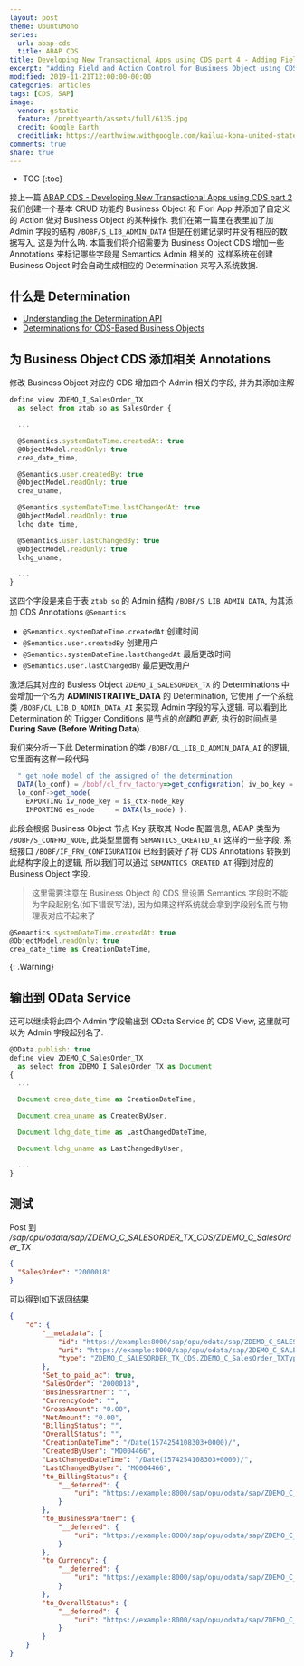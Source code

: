 ```yaml
---
layout: post
theme: UbuntuMono
series:
  url: abap-cds
  title: ABAP CDS
title: Developing New Transactional Apps using CDS part 4 - Adding Field and Action Control
excerpt: "Adding Field and Action Control for Business Object using CDS Annotations."
modified: 2019-11-21T12:00:00-00:00
categories: articles
tags: [CDS, SAP]
image:
  vendor: gstatic
  feature: /prettyearth/assets/full/6135.jpg
  credit: Google Earth
  creditlink: https://earthview.withgoogle.com/kailua-kona-united-states-6135
comments: true
share: true
---
```


* TOC
{:toc}

接上一篇 [ABAP CDS - Developing New Transactional Apps using CDS part 2](/articles/cds-business-object-bopf-2/) 我们创建一个基本 CRUD 功能的 Business Object 和 Fiori App 并添加了自定义的 Action 做对 Business Object 的某种操作. 我们在第一篇里在表里加了加 Admin 字段的结构 `/BOBF/S_LIB_ADMIN_DATA` 但是在创建记录时并没有相应的数据写入, 这是为什么呐. 本篇我们将介绍需要为 Business Object CDS 增加一些 Annotations 来标记哪些字段是 Semantics Admin 相关的, 这样系统在创建 Business Object 时会自动生成相应的 Determination 来写入系统数据.

## 什么是 Determination

* [Understanding the Determination API](https://help.sap.com/viewer/aa7fc5c3c1524844b811735b9373252a/7.52.4/en-US/ae9377d62db442e8a4b08d24068df3cc.html)
* [Determinations for CDS-Based Business Objects](https://help.sap.com/viewer/cc0c305d2fab47bd808adcad3ca7ee9d/7.52.4/en-US/ca87857d0e4042ed88384edbb89b6e70.html)

## 为 Business Object CDS 添加相关 Annotations

修改 Business Object 对应的 CDS 增加四个 Admin 相关的字段, 并为其添加注解

```typescript
define view ZDEMO_I_SalesOrder_TX
  as select from ztab_so as SalesOrder {

  ...

  @Semantics.systemDateTime.createdAt: true
  @ObjectModel.readOnly: true
  crea_date_time,

  @Semantics.user.createdBy: true
  @ObjectModel.readOnly: true
  crea_uname,

  @Semantics.systemDateTime.lastChangedAt: true
  @ObjectModel.readOnly: true
  lchg_date_time,

  @Semantics.user.lastChangedBy: true
  @ObjectModel.readOnly: true
  lchg_uname,

  ...
}
```

这四个字段是来自于表 `ztab_so` 的 Admin 结构 `/BOBF/S_LIB_ADMIN_DATA`, 为其添加 CDS Annotations `@Semantics`

* `@Semantics.systemDateTime.createdAt` 创建时间
* `@Semantics.user.createdBy` 创建用户
* `@Semantics.systemDateTime.lastChangedAt` 最后更改时间
* `@Semantics.user.lastChangedBy` 最后更改用户

激活后其对应的 Busiess Object `ZDEMO_I_SALESORDER_TX` 的 Determinations 中会增加一个名为 **ADMINISTRATIVE_DATA** 的 Determination, 它使用了一个系统类 `/BOBF/CL_LIB_D_ADMIN_DATA_AI` 来实现 Admin 字段的写入逻辑. 可以看到此 Determination 的 Trigger Conditions 是节点的*创建*和*更新*, 执行的时间点是 **During Save (Before Writing Data)**.

我们来分析一下此 Determination 的类 `/BOBF/CL_LIB_D_ADMIN_DATA_AI` 的逻辑, 它里面有这样一段代码

```typescript
  " get node model of the assigned of the determination
  DATA(lo_conf) = /bobf/cl_frw_factory=>get_configuration( iv_bo_key = is_ctx-bo_key ).
  lo_conf->get_node(
    EXPORTING iv_node_key = is_ctx-node_key
    IMPORTING es_node     = DATA(ls_node) ).
```

此段会根据 Business Object 节点 Key 获取其 Node 配置信息, ABAP 类型为 `/BOBF/S_CONFRO_NODE`, 此类型里面有 `SEMANTICS_CREATED_AT` 这样的一些字段, 系统接口 `/BOBF/IF_FRW_CONFIGURATION` 已经封装好了将 CDS Annotations 转换到此结构字段上的逻辑, 所以我们可以通过 `SEMANTICS_CREATED_AT` 得到对应的 Business Object
 字段.

> 这里需要注意在 Business Object 的 CDS 里设置 Semantics 字段时不能为字段起别名(如下错误写法), 因为如果这样系统就会拿到字段别名而与物理表对应不起来了
```typescript
@Semantics.systemDateTime.createdAt: true
@ObjectModel.readOnly: true
crea_date_time as CreationDateTime,
```
{: .Warning}

## 输出到 OData Service

还可以继续将此四个 Admin 字段输出到 OData Service 的 CDS View, 这里就可以为 Admin 字段起别名了.

```typescript
@OData.publish: true
define view ZDEMO_C_SalesOrder_TX
  as select from ZDEMO_I_SalesOrder_TX as Document
{
  ...

  Document.crea_date_time as CreationDateTime,

  Document.crea_uname as CreatedByUser,

  Document.lchg_date_time as LastChangedDateTime,

  Document.lchg_uname as LastChangedByUser,

  ...
}
```

## 测试

Post 到 */sap/opu/odata/sap/ZDEMO_C_SALESORDER_TX_CDS/ZDEMO_C_SalesOrder_TX*

```json
{
  "SalesOrder": "2000018"
}
```

可以得到如下返回结果

```json
{
    "d": {
        "__metadata": {
            "id": "https://example:8000/sap/opu/odata/sap/ZDEMO_C_SALESORDER_TX_CDS/ZDEMO_C_SalesOrder_TX('2000018')",
            "uri": "https://example:8000/sap/opu/odata/sap/ZDEMO_C_SALESORDER_TX_CDS/ZDEMO_C_SalesOrder_TX('2000018')",
            "type": "ZDEMO_C_SALESORDER_TX_CDS.ZDEMO_C_SalesOrder_TXType"
        },
        "Set_to_paid_ac": true,
        "SalesOrder": "2000018",
        "BusinessPartner": "",
        "CurrencyCode": "",
        "GrossAmount": "0.00",
        "NetAmount": "0.00",
        "BillingStatus": "",
        "OverallStatus": "",
        "CreationDateTime": "/Date(1574254108303+0000)/",
        "CreatedByUser": "MO004466",
        "LastChangedDateTime": "/Date(1574254108303+0000)/",
        "LastChangedByUser": "MO004466",
        "to_BillingStatus": {
            "__deferred": {
                "uri": "https://example:8000/sap/opu/odata/sap/ZDEMO_C_SALESORDER_TX_CDS/ZDEMO_C_SalesOrder_TX('2000018')/to_BillingStatus"
            }
        },
        "to_BusinessPartner": {
            "__deferred": {
                "uri": "https://example:8000/sap/opu/odata/sap/ZDEMO_C_SALESORDER_TX_CDS/ZDEMO_C_SalesOrder_TX('2000018')/to_BusinessPartner"
            }
        },
        "to_Currency": {
            "__deferred": {
                "uri": "https://example:8000/sap/opu/odata/sap/ZDEMO_C_SALESORDER_TX_CDS/ZDEMO_C_SalesOrder_TX('2000018')/to_Currency"
            }
        },
        "to_OverallStatus": {
            "__deferred": {
                "uri": "https://example:8000/sap/opu/odata/sap/ZDEMO_C_SALESORDER_TX_CDS/ZDEMO_C_SalesOrder_TX('2000018')/to_OverallStatus"
            }
        }
    }
}
```
